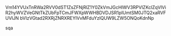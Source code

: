Vm14YVUxTnRWa2RVV0dST1ZsZFNjRlZ1Y0ZkVmJGcHlWV3RPVlZKclZqVlVi
R2hyWVZVeGNtTkZUbFpTCmJFWXpWWHBDVDJSR1pIUmtSM0JTQ2xaRVFUVlJN
bVIzVGtad2RXRjZNRXREYlVvMFduYzlQUW9LZW5ONQoKdnNp

sqa